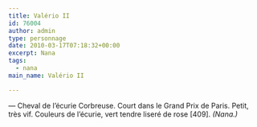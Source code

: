 ```yaml
---
title: Valério II
id: 76004
author: admin
type: personnage
date: 2010-03-17T07:18:32+00:00
excerpt: Nana
tags:
  - nana
main_name: Valério II

---
```

— Cheval de l&rsquo;écurie Corbreuse. Court dans le Grand Prix de Paris. Petit, très vif. Couleurs de l&rsquo;écurie, vert tendre liseré de rose [409]. _(Nana.)_